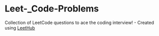 # Leet-_Code-Problems
Collection of LeetCode questions to ace the coding interview! - Created using [LeetHub](https://github.com/QasimWani/LeetHub)
